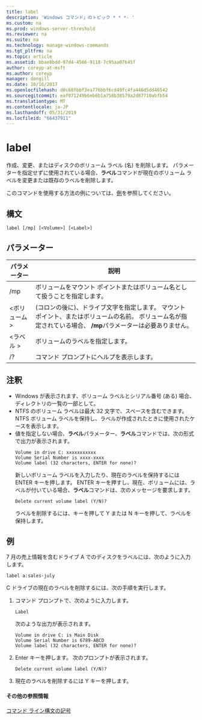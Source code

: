 ```yaml
---
title: label
description: 'Windows コマンド」のトピック * * *- '
ms.custom: na
ms.prod: windows-server-threshold
ms.reviewer: na
ms.suite: na
ms.technology: manage-windows-commands
ms.tgt_pltfrm: na
ms.topic: article
ms.assetid: bbae8bdd-97d4-4566-9118-7c95aa07645f
author: coreyp-at-msft
ms.author: coreyp
manager: dongill
ms.date: 10/16/2017
ms.openlocfilehash: d0c68fbbf3ea776bbf6cd49fc4fa446d5dd46542
ms.sourcegitcommit: eaf071249b6eb6b1a758b38579a2d87710abfb54
ms.translationtype: MT
ms.contentlocale: ja-JP
ms.lasthandoff: 05/31/2019
ms.locfileid: "66437911"
---
```

# <a name="label"></a>label



作成、変更、またはディスクのボリューム ラベル (名) を削除します。 パラメーターを指定せずに使用されている場合、**ラベル**コマンドが現在のボリューム ラベルを変更または既存のラベルを削除します。

このコマンドを使用する方法の例については、[例](#BKMK_examples)を参照してください。

## <a name="syntax"></a>構文

```
label [/mp] [<Volume>] [<Label>]
```

## <a name="parameters"></a>パラメーター

|パラメーター|説明|
|---------|-----------|
|/mp|ボリュームをマウント ポイントまたはボリューム名として扱うことを指定します。|
|\<ボリューム >|(コロンの後に)、ドライブ文字を指定します。 マウント ポイント、またはボリュームの名前。 ボリューム名が指定されている場合、 **/mp**パラメーターは必要ありません。|
|\<ラベル >|ボリュームのラベルを指定します。|
|/?|コマンド プロンプトにヘルプを表示します。|

## <a name="remarks"></a>注釈

- Windows が表示されます、ボリューム ラベルとシリアル番号 (ある) 場合、ディレクトリの一覧の一部として。
- NTFS のボリューム ラベルは最大 32 文字で、スペースを含むできます。 NTFS ボリューム ラベルを保持し、ラベルが作成されたときに使用されたケースを表示します。
- 値を指定しない場合、**ラベル**パラメーター、**ラベル**コマンドでは、次の形式で出力が表示されます。  
  ```
  Volume in drive C: xxxxxxxxxxx 
  Volume Serial Number is xxxx-xxxx 
  Volume label (32 characters, ENTER for none)?
  ```  
  新しいボリューム ラベルを入力したり、現在のラベルを保持するには ENTER キーを押します。 ENTER キーを押すし、現在、ボリュームには、ラベルが付いている場合、**ラベル**コマンドは、次のメッセージを要求します。  
  ```
  Delete current volume label (Y/N)?
  ```  
  ラベルを削除するには、キーを押して Y または N キーを押して、ラベルを保持します。

## <a name="BKMK_examples"></a>例

7 月の売上情報を含むドライブ A でのディスクをラベルには、次のように入力します。
```
label a:sales-july
```
C ドライブの現在のラベルを削除するには、次の手順を実行します。
1. コマンド プロンプトで、次のように入力します。  
   ```
   Label
   ```  
   次のような出力が表示されます。  
   ```
   Volume in drive C: is Main Disk
   Volume Serial Number is 6789-ABCD
   Volume label (32 characters, ENTER for none)?
   ```  
2. Enter キーを押します。 次のプロンプトが表示されます。  
   ```
   Delete current volume label (Y/N)?
   ```  
3. 現在のラベルを削除するには Y キーを押します。

#### <a name="additional-references"></a>その他の参照情報

[コマンド ライン構文の記号](command-line-syntax-key.md)